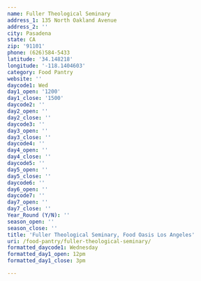```yaml
---
name: Fuller Theological Seminary
address_1: 135 North Oakland Avenue
address_2: ''
city: Pasadena
state: CA
zip: '91101'
phone: (626)584-5433
latitude: '34.148218'
longitude: '-118.1404603'
category: Food Pantry
website: ''
daycode1: Wed
day1_open: '1200'
day1_close: '1500'
daycode2: ''
day2_open: ''
day2_close: ''
daycode3: ''
day3_open: ''
day3_close: ''
daycode4: ''
day4_open: ''
day4_close: ''
daycode5: ''
day5_open: ''
day5_close: ''
daycode6: ''
day6_open: ''
daycode7: ''
day7_open: ''
day7_close: ''
Year_Round (Y/N): ''
season_open: ''
season_close: ''
title: 'Fuller Theological Seminary, Food Oasis Los Angeles'
uri: /food-pantry/fuller-theological-seminary/
formatted_daycode1: Wednesday
formatted_day1_open: 12pm
formatted_day1_close: 3pm

---
```

